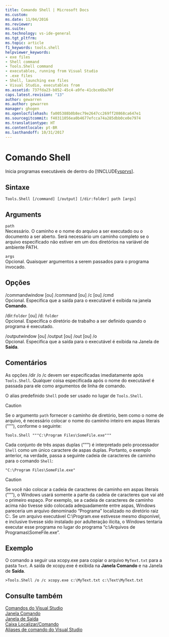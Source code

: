 ```yaml
---
title: Comando Shell | Microsoft Docs
ms.custom: 
ms.date: 11/04/2016
ms.reviewer: 
ms.suite: 
ms.technology: vs-ide-general
ms.tgt_pltfrm: 
ms.topic: article
f1_keywords: tools.shell
helpviewer_keywords:
- exe files
- Shell command
- Tools.Shell command
- executables, running from Visual Studio
- .exe files
- Shell, launching exe files
- Visual Studio, executables from
ms.assetid: 737fda23-b852-45c4-a9fe-41cbce6ba70f
caps.latest.revision: "13"
author: gewarren
ms.author: gewarren
manager: ghogen
ms.openlocfilehash: fa005388b0b8ec79e2647cc269ff20868ca647e1
ms.sourcegitcommit: f40311056ea0b4677efcca74a285dbb0ce0e7974
ms.translationtype: HT
ms.contentlocale: pt-BR
ms.lasthandoff: 10/31/2017
---
```

# <a name="shell-command"></a>Comando Shell
Inicia programas executáveis de dentro do [!INCLUDE[vsprvs](../../code-quality/includes/vsprvs_md.md)].  
  
## <a name="syntax"></a>Sintaxe  
  
```  
Tools.Shell [/command] [/output] [/dir:folder] path [args]  
```  
  
## <a name="arguments"></a>Arguments  
 `path`  
 Necessário. O caminho e o nome do arquivo a ser executado ou o documento a ser aberto. Será necessário um caminho completo se o arquivo especificado não estiver em um dos diretórios na variável de ambiente PATH.  
  
 `args`  
 Opcional. Quaisquer argumentos a serem passados para o programa invocado.  
  
## <a name="switches"></a>Opções  
 /commandwindow [ou] /command [ou] /c [ou] /cmd  
 Opcional. Especifica que a saída para o executável é exibida na janela **Comando**.  
  
 /dir:`folder` [ou] /d: `folder`  
 Opcional. Especifica o diretório de trabalho a ser definido quando o programa é executado.  
  
 /outputwindow [ou] /output [ou] /out [ou] /o  
 Opcional. Especifica que a saída para o executável é exibida na Janela de **Saída**.  
  
## <a name="remarks"></a>Comentários  
 As opções /dir /o /c devem ser especificadas imediatamente após `Tools.Shell`. Qualquer coisa especificada após o nome do executável é passada para ele como argumentos de linha de comando.  
  
 O alias predefinido `Shell` pode ser usado no lugar de `Tools.Shell`.  
  
> [!CAUTION]
>  Se o argumento `path` fornecer o caminho de diretório, bem como o nome de arquivo, é necessário colocar o nome do caminho inteiro em aspas literais ("""), conforme o seguinte:  
  
```  
Tools.Shell """C:\Program Files\SomeFile.exe"""  
```  
  
 Cada conjunto de três aspas duplas (""") é interpretado pelo processador `Shell` como um único caractere de aspas duplas. Portanto, o exemplo anterior, na verdade, passa a seguinte cadeia de caracteres de caminho para o comando `Shell`:  
  
```  
"C:\Program Files\SomeFile.exe"  
```  
  
> [!CAUTION]
>  Se você não colocar a cadeia de caracteres de caminho em aspas literais ("""), o Windows usará somente a parte da cadeia de caracteres que vai até o primeiro espaço. Por exemplo, se a cadeia de caracteres de caminho acima não tivesse sido colocada adequadamente entre aspas, Windows pareceria um arquivo denominado “Programa” localizado no diretório raiz C:\. Se um arquivo executável C:\Program.exe estivesse mesmo disponível, e inclusive tivesse sido instalado por adulteração ilícita, o Windows tentaria executar esse programa no lugar do programa “c:\Arquivos de Programas\SomeFile.exe”.  
  
## <a name="example"></a>Exemplo  
 O comando a seguir usa xcopy.exe para copiar o arquivo `MyText.txt` para a pasta `Text`. A saída de xcopy.exe é exibida na **Janela Comando** e na Janela de **Saída**.  
  
```  
>Tools.Shell /o /c xcopy.exe c:\MyText.txt c:\Text\MyText.txt  
```  
  
## <a name="see-also"></a>Consulte também  
 [Comandos do Visual Studio](../../ide/reference/visual-studio-commands.md)   
 [Janela Comando](../../ide/reference/command-window.md)   
 [Janela de Saída](../../ide/reference/output-window.md)   
 [Caixa Localizar/Comando](../../ide/find-command-box.md)   
 [Aliases de comando do Visual Studio](../../ide/reference/visual-studio-command-aliases.md)